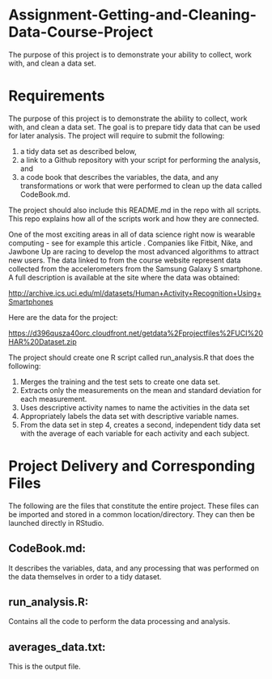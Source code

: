 # Assignment-Getting-and-Cleaning-Data-Course-Project
The purpose of this project is to demonstrate your ability to collect, work with, and clean a data set.
# Requirements
The purpose of this project is to demonstrate the ability to collect, work with, and clean a data set. The goal is to prepare tidy data that can be used for later analysis. The project will require to submit the following:
1) a tidy data set as described below,
2) a link to a Github repository with your script for performing the analysis, and
3) a code book that describes the variables, the data, and any transformations or work that were performed to clean up the data called CodeBook.md.

The project should also include this README.md in the repo with all scripts. This repo explains how all of the scripts work and how they are connected.

One of the most exciting areas in all of data science right now is wearable computing - see for example this article . Companies like Fitbit, Nike, and Jawbone Up are racing to develop the most advanced algorithms to attract new users. The data linked to from the course website represent data collected from the accelerometers from the Samsung Galaxy S smartphone. A full description is available at the site where the data was obtained:

http://archive.ics.uci.edu/ml/datasets/Human+Activity+Recognition+Using+Smartphones

Here are the data for the project:

https://d396qusza40orc.cloudfront.net/getdata%2Fprojectfiles%2FUCI%20HAR%20Dataset.zip

The project should create one R script called run_analysis.R that does the following:

1) Merges the training and the test sets to create one data set.
2) Extracts only the measurements on the mean and standard deviation for each measurement.
3) Uses descriptive activity names to name the activities in the data set
4) Appropriately labels the data set with descriptive variable names.
5) From the data set in step 4, creates a second, independent tidy data set with the average of each variable for each activity and each subject.

# Project Delivery and Corresponding Files

The following are the files that constitute the entire project. These files can be imported and stored in a common location/directory. They can then be launched directly in RStudio.

## CodeBook.md:
It describes the variables, data, and any processing that was performed on the data themselves in order to a tidy dataset.

## run_analysis.R:
Contains all the code to perform the data processing and analysis. 

## averages_data.txt:
This is the output file.
